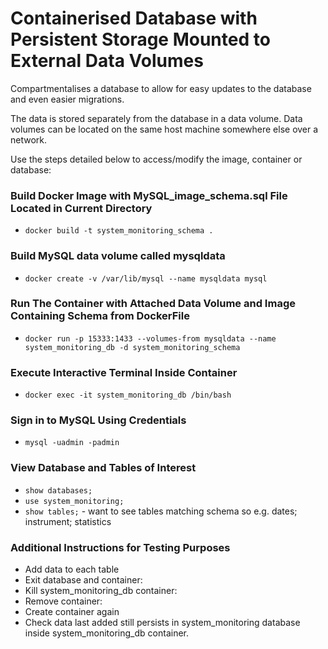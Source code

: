 # Containerised Database with Persistent Storage Mounted to External Data Volumes

Compartmentalises a database to allow for easy updates to the database and even easier migrations.

The data is stored separately from the database in a data volume. Data volumes can be located on the 
same host machine somewhere else over a network.

Use the steps detailed below to access/modify the image, container or database:
  
### Build Docker Image with MySQL_image_schema.sql File Located in Current Directory
* `docker build -t system_monitoring_schema .`

### Build MySQL data volume called mysqldata
* `docker create -v /var/lib/mysql --name mysqldata mysql`

### Run The Container with Attached Data Volume and Image Containing Schema from DockerFile
* `docker run -p 15333:1433 --volumes-from mysqldata --name system_monitoring_db -d system_monitoring_schema`

### Execute Interactive Terminal Inside Container
* `docker exec -it system_monitoring_db /bin/bash`

### Sign in to MySQL Using Credentials
* `mysql -uadmin -padmin`

### View Database and Tables of Interest
* `show databases;`
* `use system_monitoring;`
* `show tables;` - want to see tables matching schema so e.g. dates; instrument; statistics

### Additional Instructions for Testing Purposes
* Add data to each table
* Exit database and container:
* Kill system_monitoring_db container:
* Remove container:
* Create container again
* Check data last added still persists in system_monitoring database inside system_monitoring_db 
container.
 